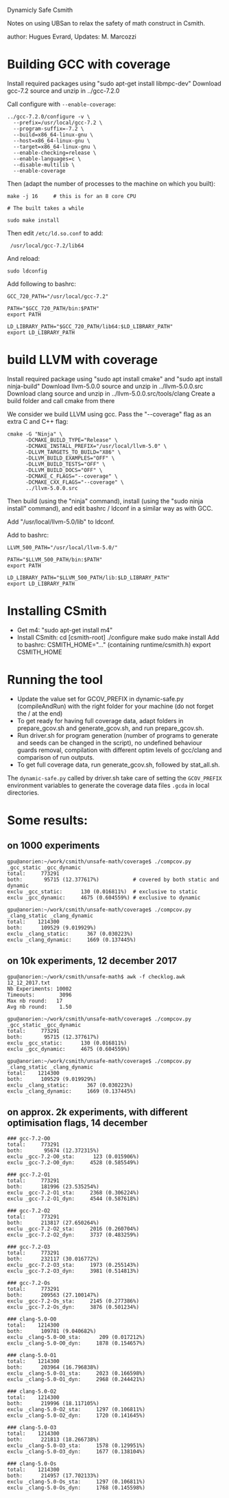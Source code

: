 Dynamicly Safe Csmith

Notes on using UBSan to relax the safety of math construct in Csmith.

author: Hugues Evrard, Updates: M. Marcozzi

# Building GCC with coverage

Install required packages using "sudo apt-get install libmpc-dev"
Download gcc-7.2 source and unzip in ../gcc-7.2.0

Call configure with `--enable-coverage`:

    ../gcc-7.2.0/configure -v \
      --prefix=/usr/local/gcc-7.2 \
      --program-suffix=-7.2 \
      --build=x86_64-linux-gnu \
      --host=x86_64-linux-gnu \
      --target=x86_64-linux-gnu \
      --enable-checking=release \
      --enable-languages=c \
      --disable-multilib \
      --enable-coverage


Then (adapt the number of processes to the machine on which you
built):

    make -j 16     # this is for an 8 core CPU

    # The built takes a while

    sudo make install

Then edit `/etc/ld.so.conf` to add:

     /usr/local/gcc-7.2/lib64

And reload:

    sudo ldconfig

Add following to bashrc:

    GCC_720_PATH="/usr/local/gcc-7.2"

    PATH="$GCC_720_PATH/bin:$PATH"
    export PATH

    LD_LIBRARY_PATH="$GCC_720_PATH/lib64:$LD_LIBRARY_PATH"
    export LD_LIBRARY_PATH


# build LLVM with coverage

Install required package using "sudo apt install cmake" and "sudo apt install ninja-build"
Download llvm-5.0.0 source and unzip in ../llvm-5.0.0.src
Download clang source and unzip in ../llvm-5.0.0.src/tools/clang
Create a build folder and call cmake from there

We consider we build LLVM using gcc. Pass the "--coverage" flag as an
extra C and C++ flag:

    cmake -G "Ninja" \
          -DCMAKE_BUILD_TYPE="Release" \
          -DCMAKE_INSTALL_PREFIX="/usr/local/llvm-5.0" \
          -DLLVM_TARGETS_TO_BUILD="X86" \
          -DLLVM_BUILD_EXAMPLES="OFF" \
          -DLLVM_BUILD_TESTS="OFF" \
          -DLLVM_BUILD_DOCS="OFF" \
          -DCMAKE_C_FLAGS="--coverage" \
          -DCMAKE_CXX_FLAGS="--coverage" \
          ../llvm-5.0.0.src

Then build (using the "ninja" command), install (using the "sudo ninja install" command), and edit bashrc / ldconf  in a similar way as with
GCC.

Add "/usr/local/llvm-5.0/lib" to ldconf. 

Add to bashrc:

    LLVM_500_PATH="/usr/local/llvm-5.0/"

    PATH="$LLVM_500_PATH/bin:$PATH"
    export PATH

    LD_LIBRARY_PATH="$LLVM_500_PATH/lib:$LD_LIBRARY_PATH"
    export LD_LIBRARY_PATH

# Installing CSmith

- Get m4: "sudo apt-get install m4"
- Install CSmith:
cd [csmith-root]
./configure
make
sudo make install
Add to bashrc:
CSMITH_HOME="..." (containing runtime/csmith.h)
export CSMITH_HOME

# Running the tool

- Update the value set for GCOV_PREFIX in dynamic-safe.py (compileAndRun) with the right folder for your machine (do not forget the / at the end) 
- To get ready for having full coverage data, adapt folders in prepare_gcov.sh and generate_gcov.sh, and run prepare_gcov.sh.
- Run driver.sh for program generation (number of programs to generate and seeds can be changed in the script), no undefined behaviour guards removal, compilation with different optim levels of gcc/clang and comparison of run outputs.
- To get full coverage data, run generate_gcov.sh, followed by stat_all.sh.


The `dynamic-safe.py` called by driver.sh take care of setting the `GCOV_PREFIX`
environment variables to generate the coverage data files `.gcda` in
local directories. 

# Some results:

## on 1000 experiments

    gpu@anorien:~/work/csmith/unsafe-math/coverage$ ./compcov.py _gcc_static _gcc_dynamic
    total:     773291
    both:       95715 (12.377617%)           # covered by both static and dynamic
    exclu _gcc_static:      130 (0.016811%)  # exclusive to static
    exclu _gcc_dynamic:     4675 (0.604559%) # exclusive to dynamic

    gpu@anorien:~/work/csmith/unsafe-math/coverage$ ./compcov.py _clang_static _clang_dynamic
    total:    1214300
    both:      109529 (9.019929%)
    exclu _clang_static:      367 (0.030223%)
    exclu _clang_dynamic:     1669 (0.137445%)

## on 10k experiments, 12 december 2017

    gpu@anorien:~/work/csmith/unsafe-math$ awk -f checklog.awk 12_12_2017.txt
    Nb Experiments: 10002
    Timeouts:        3096    
    Max nb round:   17
    Avg nb round:    1.50

    gpu@anorien:~/work/csmith/unsafe-math/coverage$ ./compcov.py _gcc_static _gcc_dynamic
    total:     773291
    both:       95715 (12.377617%)
    exclu _gcc_static:      130 (0.016811%)
    exclu _gcc_dynamic:     4675 (0.604559%)
    
    gpu@anorien:~/work/csmith/unsafe-math/coverage$ ./compcov.py _clang_static _clang_dynamic
    total:    1214300
    both:      109529 (9.019929%)
    exclu _clang_static:      367 (0.030223%)
    exclu _clang_dynamic:     1669 (0.137445%)

## on approx. 2k experiments, with different optimisation flags, 14 december

    ### gcc-7.2-O0
    total:     773291
    both:       95674 (12.372315%)
    exclu _gcc-7.2-O0_sta:      123 (0.015906%)
    exclu _gcc-7.2-O0_dyn:     4528 (0.585549%)

    ### gcc-7.2-O1
    total:     773291
    both:      181996 (23.535254%)
    exclu _gcc-7.2-O1_sta:     2368 (0.306224%)
    exclu _gcc-7.2-O1_dyn:     4544 (0.587618%)

    ### gcc-7.2-O2
    total:     773291
    both:      213817 (27.650264%)
    exclu _gcc-7.2-O2_sta:     2016 (0.260704%)
    exclu _gcc-7.2-O2_dyn:     3737 (0.483259%)

    ### gcc-7.2-O3
    total:     773291
    both:      232117 (30.016772%)
    exclu _gcc-7.2-O3_sta:     1973 (0.255143%)
    exclu _gcc-7.2-O3_dyn:     3981 (0.514813%)

    ### gcc-7.2-Os
    total:     773291
    both:      209563 (27.100147%)
    exclu _gcc-7.2-Os_sta:     2145 (0.277386%)
    exclu _gcc-7.2-Os_dyn:     3876 (0.501234%)

    ### clang-5.0-O0
    total:    1214300
    both:      109781 (9.040682%)
    exclu _clang-5.0-O0_sta:      209 (0.017212%)
    exclu _clang-5.0-O0_dyn:     1878 (0.154657%)

    ### clang-5.0-O1
    total:    1214300
    both:      203964 (16.796838%)
    exclu _clang-5.0-O1_sta:     2023 (0.166598%)
    exclu _clang-5.0-O1_dyn:     2968 (0.244421%)

    ### clang-5.0-O2
    total:    1214300
    both:      219996 (18.117105%)
    exclu _clang-5.0-O2_sta:     1297 (0.106811%)
    exclu _clang-5.0-O2_dyn:     1720 (0.141645%)

    ### clang-5.0-O3
    total:    1214300
    both:      221813 (18.266738%)
    exclu _clang-5.0-O3_sta:     1578 (0.129951%)
    exclu _clang-5.0-O3_dyn:     1677 (0.138104%)

    ### clang-5.0-Os
    total:    1214300
    both:      214957 (17.702133%)
    exclu _clang-5.0-Os_sta:     1297 (0.106811%)
    exclu _clang-5.0-Os_dyn:     1768 (0.145598%)

